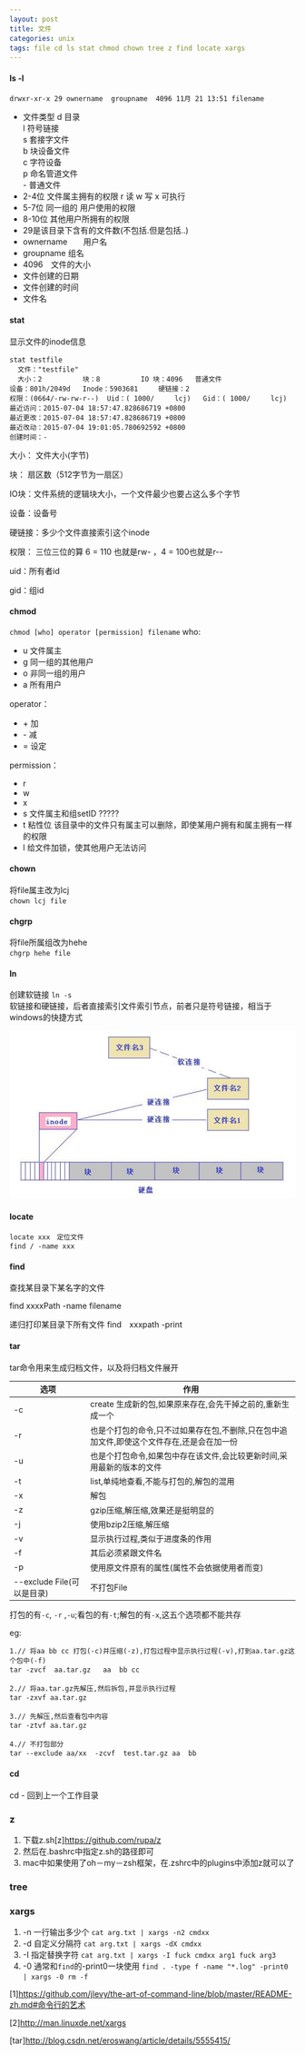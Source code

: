 ```yaml
---
layout: post
title: 文件
categories: unix
tags: file cd ls stat chmod chown tree z find locate xargs
---
```


#### ls -l

    drwxr-xr-x 29 ownername  groupname  4096 11月 21 13:51 filename

*   文件类型
    	d 目录   
    	l 符号链接   
    	s 套接字文件   
    	b 块设备文件   
    	c 字符设备   
    	p 命名管道文件   
    	- 普通文件   
*   2-4位  文件属主拥有的权限  r 读 w 写 x 可执行
*   5-7位  同一组的 用户使用的权限
*   8-10位  其他用户所拥有的权限
*   29是该目录下含有的文件数(不包括.但是包括..)
*   ownername　　用户名
*   groupname   组名
*   4096　文件的大小
*   文件创建的日期
*   文件创建的时间
*   文件名

#### stat

显示文件的inode信息

    stat testfile
      文件："testfile"
      大小：2         	块：8          IO 块：4096   普通文件
    设备：801h/2049d	Inode：5903681     硬链接：2
    权限：(0664/-rw-rw-r--)  Uid：( 1000/     lcj)   Gid：( 1000/     lcj)
    最近访问：2015-07-04 18:57:47.828686719 +0800
    最近更改：2015-07-04 18:57:47.828686719 +0800
    最近改动：2015-07-04 19:01:05.780692592 +0800
    创建时间：-

大小： 文件大小(字节)

块： 扇区数（512字节为一扇区）

IO块：文件系统的逻辑块大小，一个文件最少也要占这么多个字节

设备：设备号

硬链接：多少个文件直接索引这个inode

权限： 三位三位的算 6 = 110 也就是rw- ，4 = 100也就是r--

uid：所有者id

gid：组id

#### chmod

`chmod [who] operator [permission] filename`
who:  

*    u  文件属主
*    g  同一组的其他用户  
*    o  非同一组的用户  
*    a  所有用户  

operator：  

*    \+  加
*    \-  减
*    =  设定  

permission：    

*    r
*    w  
*    x  
*    s  文件属主和组setID  ?????
*    t  粘性位  该目录中的文件只有属主可以删除，即使某用户拥有和属主拥有一样的权限  
*    l  给文件加锁，使其他用户无法访问  

#### chown

 将file属主改为lcj  
`chown lcj file`

#### chgrp

 将file所属组改为hehe  
`chgrp hehe file`

#### ln

创建软链接
`ln -s`  
软链接和硬链接，后者直接索引文件索引节点，前者只是符号链接，相当于windows的快捷方式

![软硬链接](/images/unix/soft_hard_link.jpg)

#### locate

    locate xxx　定位文件
    find / -name xxx

#### find

查找某目录下某名字的文件

find xxxxPath   -name  filename

递归打印某目录下所有文件
find　xxxpath -print

#### tar

tar命令用来生成归档文件，以及将归档文件展开


|选项|作用|
|-|-|
|-c|create 生成新的包,如果原来存在,会先干掉之前的,重新生成一个|
|-r|也是个打包的命令,只不过如果存在包,不删除,只在包中追加文件,即使这个文件存在,还是会在加一份|
|-u|也是个打包命令,如果包中存在该文件,会比较更新时间,采用最新的版本的文件|
|-t|list,单纯地查看,不能与打包的,解包的混用|
|-x|解包|
|-z|gzip压缩,解压缩,效果还是挺明显的|
|-j|使用bzip2压缩,解压缩|
|-v|显示执行过程,类似于进度条的作用|
|-f|其后必须紧跟文件名|
|-p|使用原文件原有的属性(属性不会依据使用者而变)|
|--exclude File(可以是目录)|不打包File|

打包的有`-c`, `-r` ,`-u`;看包的有`-t`;解包的有`-x`,这五个选项都不能共存

eg:

    1.// 将aa bb cc 打包(-c)并压缩(-z),打包过程中显示执行过程(-v),打到aa.tar.gz这个包中(-f)
    tar -zvcf  aa.tar.gz   aa  bb cc

    2.// 将aa.tar.gz先解压,然后拆包,并显示执行过程
    tar -zxvf aa.tar.gz

    3.// 先解压,然后查看包中内容
    tar -ztvf aa.tar.gz

    4.// 不打包部分
    tar --exclude aa/xx  -zcvf  test.tar.gz aa  bb

#### cd

cd - 回到上一个工作目录

### z

1.  下载z.sh[z]<https://github.com/rupa/z>
2.  然后在.bashrc中指定z.sh的路径即可
3.  mac中如果使用了oh－my－zsh框架，在.zshrc中的plugins中添加z就可以了

### tree

### xargs

1.  -n  一行输出多少个 `cat arg.txt | xargs -n2 cmdxx`
2.  -d  自定义分隔符  `cat arg.txt | xargs -dX cmdxx`
3.  -I  指定替换字符 `cat arg.txt | xargs -I fuck cmdxx arg1 fuck arg3 `
4.  -0  通常和`find`的-print0一块使用  `find . -type f -name "*.log" -print0 | xargs -0 rm -f`

[1]<https://github.com/jlevy/the-art-of-command-line/blob/master/README-zh.md#命令行的艺术>

[2]<http://man.linuxde.net/xargs>

[tar]<http://blog.csdn.net/eroswang/article/details/5555415/>
